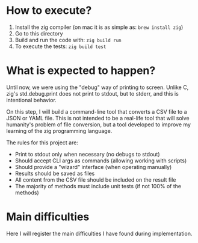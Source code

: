 # How to execute?

1. Install the zig compiler (on mac it is as simple as: `brew install zig`)
2. Go to this directory
3. Build and run the code with: `zig build run`
4. To execute the tests: `zig build test`

# What is expected to happen?

Until now, we were using the "debug" way of printing to screen. Unlike C, zig's
std.debug.print does not print to stdout, but to stderr, and this is intentional
behavior.

On this step, I will build a command-line tool that converts a CSV file to a
JSON or YAML file. This is not intended to be a real-life tool that will solve
humanity's problem of file conversion, but a tool developed to improve my
learning of the zig programming language.

The rules for this project are:
- Print to stdout only when necessary (no debugs to stdout)
- Should accept CLI args as commands (allowing working with scripts)
- Should provide a "wizard" interface (when operating manually)
- Results should be saved as files
- All content from the CSV file should be included on the result file
- The majority of methods must include unit tests (if not 100% of the methods)

# Main difficulties

Here I will register the main difficulties I have found during implementation.
